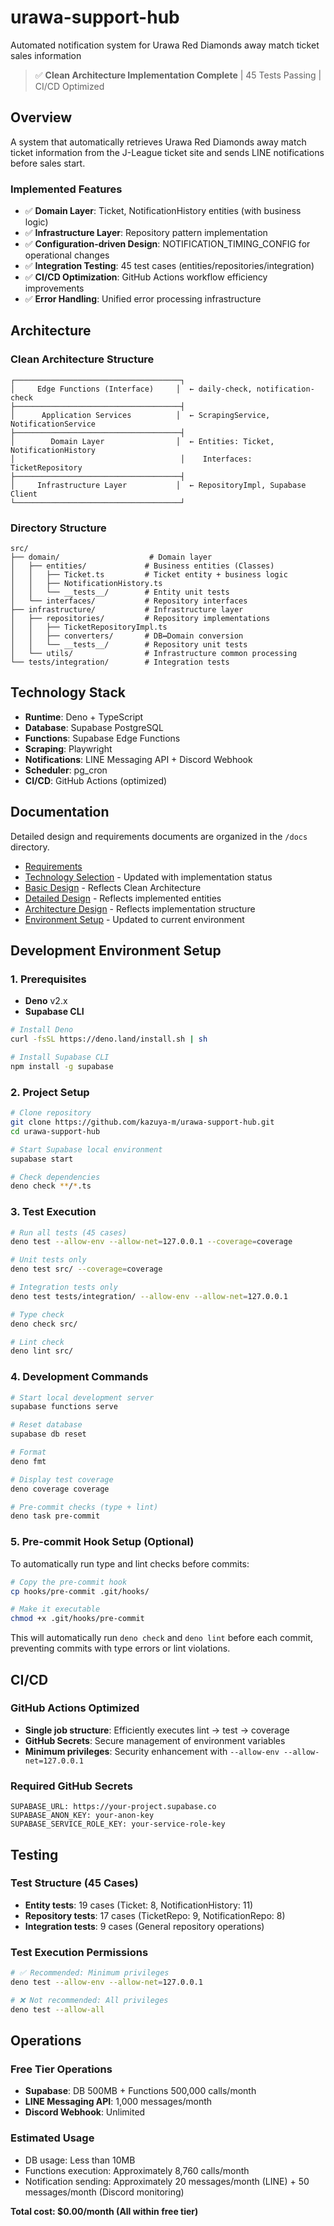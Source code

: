 # urawa-support-hub

Automated notification system for Urawa Red Diamonds away match ticket sales information

> ✅ **Clean Architecture Implementation Complete** | 45 Tests Passing | CI/CD Optimized

## Overview

A system that automatically retrieves Urawa Red Diamonds away match ticket information from the
J-League ticket site and sends LINE notifications before sales start.

### Implemented Features

- ✅ **Domain Layer**: Ticket, NotificationHistory entities (with business logic)
- ✅ **Infrastructure Layer**: Repository pattern implementation
- ✅ **Configuration-driven Design**: NOTIFICATION_TIMING_CONFIG for operational changes
- ✅ **Integration Testing**: 45 test cases (entities/repositories/integration)
- ✅ **CI/CD Optimization**: GitHub Actions workflow efficiency improvements
- ✅ **Error Handling**: Unified error processing infrastructure

## Architecture

### Clean Architecture Structure

```
┌─────────────────────────────────────┐
│     Edge Functions (Interface)     │  ← daily-check, notification-check
├─────────────────────────────────────┤
│      Application Services          │  ← ScrapingService, NotificationService  
├─────────────────────────────────────┤
│        Domain Layer                │  ← Entities: Ticket, NotificationHistory
│                                     │    Interfaces: TicketRepository
├─────────────────────────────────────┤
│     Infrastructure Layer           │  ← RepositoryImpl, Supabase Client
└─────────────────────────────────────┘
```

### Directory Structure

```
src/
├── domain/                    # Domain layer
│   ├── entities/             # Business entities (Classes)
│   │   ├── Ticket.ts         # Ticket entity + business logic
│   │   ├── NotificationHistory.ts
│   │   └── __tests__/        # Entity unit tests
│   └── interfaces/           # Repository interfaces
├── infrastructure/           # Infrastructure layer  
│   ├── repositories/         # Repository implementations
│   │   ├── TicketRepositoryImpl.ts
│   │   ├── converters/       # DB↔Domain conversion
│   │   └── __tests__/        # Repository unit tests
│   └── utils/                # Infrastructure common processing
└── tests/integration/        # Integration tests
```

## Technology Stack

- **Runtime**: Deno + TypeScript
- **Database**: Supabase PostgreSQL
- **Functions**: Supabase Edge Functions
- **Scraping**: Playwright
- **Notifications**: LINE Messaging API + Discord Webhook
- **Scheduler**: pg_cron
- **CI/CD**: GitHub Actions (optimized)

## Documentation

Detailed design and requirements documents are organized in the `/docs` directory.

- [Requirements](docs/requirements.md)
- [Technology Selection](docs/tech-selection.md) - Updated with implementation status
- [Basic Design](docs/basic-design.md) - Reflects Clean Architecture
- [Detailed Design](docs/detailed-design.md) - Reflects implemented entities
- [Architecture Design](docs/architecture.md) - Reflects implementation structure
- [Environment Setup](docs/environment-setup.md) - Updated to current environment

## Development Environment Setup

### 1. Prerequisites

- **Deno** v2.x
- **Supabase CLI**

```bash
# Install Deno
curl -fsSL https://deno.land/install.sh | sh

# Install Supabase CLI
npm install -g supabase
```

### 2. Project Setup

```bash
# Clone repository
git clone https://github.com/kazuya-m/urawa-support-hub.git
cd urawa-support-hub

# Start Supabase local environment
supabase start

# Check dependencies
deno check **/*.ts
```

### 3. Test Execution

```bash
# Run all tests (45 cases)
deno test --allow-env --allow-net=127.0.0.1 --coverage=coverage

# Unit tests only
deno test src/ --coverage=coverage

# Integration tests only  
deno test tests/integration/ --allow-env --allow-net=127.0.0.1

# Type check
deno check src/

# Lint check
deno lint src/
```

### 4. Development Commands

```bash
# Start local development server
supabase functions serve

# Reset database
supabase db reset

# Format
deno fmt

# Display test coverage
deno coverage coverage

# Pre-commit checks (type + lint)
deno task pre-commit
```

### 5. Pre-commit Hook Setup (Optional)

To automatically run type and lint checks before commits:

```bash
# Copy the pre-commit hook
cp hooks/pre-commit .git/hooks/

# Make it executable
chmod +x .git/hooks/pre-commit
```

This will automatically run `deno check` and `deno lint` before each commit, preventing commits with
type errors or lint violations.

## CI/CD

### GitHub Actions Optimized

- **Single job structure**: Efficiently executes lint → test → coverage
- **GitHub Secrets**: Secure management of environment variables
- **Minimum privileges**: Security enhancement with `--allow-env --allow-net=127.0.0.1`

### Required GitHub Secrets

```
SUPABASE_URL: https://your-project.supabase.co
SUPABASE_ANON_KEY: your-anon-key
SUPABASE_SERVICE_ROLE_KEY: your-service-role-key
```

## Testing

### Test Structure (45 Cases)

- **Entity tests**: 19 cases (Ticket: 8, NotificationHistory: 11)
- **Repository tests**: 17 cases (TicketRepo: 9, NotificationRepo: 8)
- **Integration tests**: 9 cases (General repository operations)

### Test Execution Permissions

```bash
# ✅ Recommended: Minimum privileges
deno test --allow-env --allow-net=127.0.0.1

# ❌ Not recommended: All privileges
deno test --allow-all
```

## Operations

### Free Tier Operations

- **Supabase**: DB 500MB + Functions 500,000 calls/month
- **LINE Messaging API**: 1,000 messages/month
- **Discord Webhook**: Unlimited

### Estimated Usage

- DB usage: Less than 10MB
- Functions execution: Approximately 8,760 calls/month
- Notification sending: Approximately 20 messages/month (LINE) + 50 messages/month (Discord
  monitoring)

**Total cost: $0.00/month (All within free tier)**
